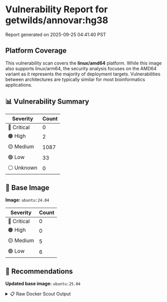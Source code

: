 # Vulnerability Report for getwilds/annovar:hg38

Report generated on 2025-09-25 04:41:40 PST

## Platform Coverage

This vulnerability scan covers the **linux/amd64** platform. While this image also supports linux/arm64, the security analysis focuses on the AMD64 variant as it represents the majority of deployment targets. Vulnerabilities between architectures are typically similar for most bioinformatics applications.

## 📊 Vulnerability Summary

| Severity | Count |
|----------|-------|
| 🔴 Critical | 0 |
| 🟠 High | 2 |
| 🟡 Medium | 1087 |
| 🟢 Low | 33 |
| ⚪ Unknown | 0 |

## 🐳 Base Image

**Image:** `ubuntu:24.04`

| Severity | Count |
|----------|-------|
| 🔴 Critical | 0 |
| 🟠 High | 0 |
| 🟡 Medium | 5 |
| 🟢 Low | 6 |

## 🔄 Recommendations

**Updated base image:** `ubuntu:25.04`

<details>
<summary>📋 Raw Docker Scout Output</summary>

```text
Target             │  getwilds/annovar:hg38-amd64  │    0C     2H   1087M    33L   
    digest           │  12761c3cc8d1                         │                               
  Base image         │  ubuntu:24.04                         │    0C     0H     5M     6L    
  Updated base image │  ubuntu:25.04                         │    0C     0H     5M     5L    
                     │                                       │                         -1    

What's next:
    View vulnerabilities → docker scout cves getwilds/annovar:hg38-amd64
    View base image update recommendations → docker scout recommendations getwilds/annovar:hg38-amd64
    Include policy results in your quickview by supplying an organization → docker scout quickview getwilds/annovar:hg38-amd64 --org <organization>
```
</details>

